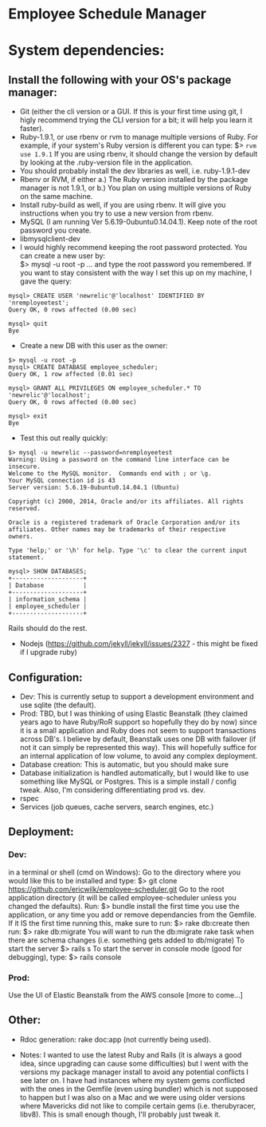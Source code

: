 Employee Schedule Manager
=========================

# **System dependencies:**

## Install the following with your OS's package manager:

- Git (either the cli version or a GUI. If this is your first time using git, I higly recommend trying the CLI version for a bit; it will help you learn it faster).
- Ruby-1.9.1, or use rbenv or rvm to manage multiple versions of Ruby. For example, if your system's Ruby version is different you can type:
$> `rvm use 1.9.1`
If you are using rbenv, it should change the version by default by looking at the .ruby-version file in the application.
- You should probably install the dev libraries as well, i.e. ruby-1.9.1-dev
- Rbenv or RVM, if either a.) The Ruby version installed by the package manager is not 1.9.1, or b.) You plan on using multiple versions of Ruby on the same machine.
- Install ruby-build as well, if you are using rbenv. It will give you instructions when you try to use a new version from rbenv.
- MySQL (I am running Ver 5.6.19-0ubuntu0.14.04.1). Keep note of the root password you create.
- libmysqlclient-dev
- I would highly recommend keeping the root password protected. You can create a new user by:  
$> mysql -u root -p
... and type the root password you remembered. If you want to stay consistent with the way I set this up on my machine, I gave the query:
```
mysql> CREATE USER 'newrelic'@'localhost' IDENTIFIED BY 'nremployeetest';
Query OK, 0 rows affected (0.00 sec)

mysql> quit
Bye
```
- Create a new DB with this user as the owner:
```
$> mysql -u root -p
mysql> CREATE DATABASE employee_scheduler;
Query OK, 1 row affected (0.01 sec)

mysql> GRANT ALL PRIVILEGES ON employee_scheduler.* TO 'newrelic'@'localhost';
Query OK, 0 rows affected (0.00 sec)

mysql> exit
Bye
```
- Test this out really quickly:
```
$> mysql -u newrelic --password=nremployeetest
Warning: Using a password on the command line interface can be insecure.
Welcome to the MySQL monitor.  Commands end with ; or \g.
Your MySQL connection id is 43
Server version: 5.6.19-0ubuntu0.14.04.1 (Ubuntu)

Copyright (c) 2000, 2014, Oracle and/or its affiliates. All rights reserved.

Oracle is a registered trademark of Oracle Corporation and/or its
affiliates. Other names may be trademarks of their respective
owners.

Type 'help;' or '\h' for help. Type '\c' to clear the current input statement.

mysql> SHOW DATABASES;
+--------------------+
| Database           |
+--------------------+
| information_schema |
| employee_scheduler |
+--------------------+
```

Rails should do the rest.

- Nodejs (https://github.com/jekyll/jekyll/issues/2327 - this might be fixed if I upgrade ruby)

## Configuration:

- Dev: This is currently setup to support a development environment and use sqlite (the default).
- Prod: TBD, but I was thinking of using Elastic Beanstalk (they claimed years ago to have Ruby/RoR support so hopefully they do by now) since it is a small application and Ruby does not seem to support transactions across DB's. I believe by default, Beanstalk uses one DB with failover (if not it can simply be represented this way). This will hopefully suffice for an internal application of low volume, to avoid any complex deployment.
- Database creation: This is automatic, but you should make sure
- Database initialization is handled automatically, but I would like to use something like MySQL or Postgres. This is a simple install / config tweak. Also, I'm considering differentiating prod vs. dev.
- rspec
- Services (job queues, cache servers, search engines, etc.)

## Deployment:

### Dev:
in a terminal or shell (cmd on Windows):
Go to the directory where you would like this to be installed and type:
$> git clone https://github.com/ericwilk/employee-scheduler.git
Go to the root application directory (it will be called employee-scheduler unless you changed the defaults). Run:
$> bundle install
the first time you use the application, or any time you add or remove dependancies from the Gemfile. If it IS the first time running this, make sure to run:
$> rake db:create then run:
$> rake db:migrate
You will want to run the db:migrate rake task when there are schema changes (i.e. something gets added to db/migrate)
To start the server
$> rails s
To start the server in console mode (good for debugging), type:
$> rails console

### Prod:
Use the UI of Elastic Beanstalk from the AWS console [more to come...]

## Other:

- Rdoc generation: rake doc:app (not currently being used).

- Notes: I wanted to use the latest Ruby and Rails (it is always a good idea, since upgrading can cause some difficulties) but I went with the versions my package manager install to avoid any potential conflicts I see later on. I have had instances where my system gems conflicted with the ones in the Gemfile (even using bundler) which is not supposed to happen but I was also on a Mac and we were using older versions where Mavericks did not like to compile certain gems (i.e. therubyracer, libv8). This is small enough though, I'll probably just tweak it.
